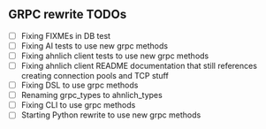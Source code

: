 ## GRPC rewrite TODOs

- [ ] Fixing FIXMEs in DB test
- [ ] Fixing AI tests to use new grpc methods
- [ ] Fixing ahnlich client tests to use new grpc methods
- [ ] Fixing ahnlich client README documentation that still references creating connection pools and TCP stuff
- [ ] Fixing DSL to use grpc methods
- [ ] Renaming grpc_types to ahnlich_types
- [ ] Fixing CLI to use grpc methods
- [ ] Starting Python rewrite to use new grpc methods
